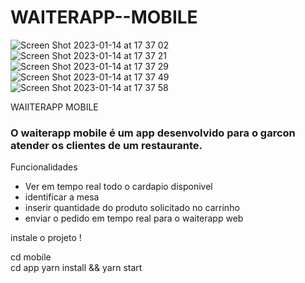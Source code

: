 # WAITERAPP--MOBILE
![Screen Shot 2023-01-14 at 17 37 02](https://user-images.githubusercontent.com/74063154/212496036-524ed805-9fd4-4d86-ad6d-50d5703c0b9c.png)
![Screen Shot 2023-01-14 at 17 37 21](https://user-images.githubusercontent.com/74063154/212496038-46a21823-58be-46f8-b55b-dd0e5864c670.png)
![Screen Shot 2023-01-14 at 17 37 29](https://user-images.githubusercontent.com/74063154/212496040-b601839a-adc3-41c8-8d09-18a7a6992895.png)
![Screen Shot 2023-01-14 at 17 37 49](https://user-images.githubusercontent.com/74063154/212496042-525d3b44-1479-4c5e-b0d9-c2c38fa64a6d.png)
![Screen Shot 2023-01-14 at 17 37 58](https://user-images.githubusercontent.com/74063154/212496043-91824da1-5a85-4e80-9f88-11e2ddb78b48.png)

WAIITERAPP MOBILE

### O waiterapp mobile é um app desenvolvido para o garcon atender os clientes de um restaurante.

Funcionalidades

- Ver em tempo real todo o cardapio disponivel
- identificar a mesa 
- inserir quantidade do produto solicitado no carrinho
- enviar o pedido em tempo real para o waiterapp web


instale o projeto !

cd mobile  
cd app
yarn install && yarn start
